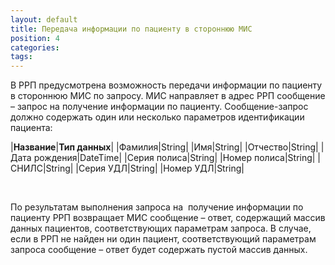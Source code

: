 ```yaml
---
layout: default
title: Передача информации по пациенту в стороннюю МИС
position: 4
categories: 
tags: 
---
```


В РРП предусмотрена возможность передачи информации по пациенту в стороннюю МИС по запросу. МИС направляет в адрес РРП сообщение – запрос на получение информации по пациенту. Сообщение-запрос должно содержать один или несколько параметров идентификации пациента:

|**Название**|**Тип данных**|
|Фамилия|String|
|Имя|String|
|Отчество|String|
|Дата рождения|DateTime|
|Серия полиса|String|
|Номер полиса|String|
|СНИЛС|String|
|Серия УДЛ|String|
|Номер УДЛ|String|

 

По результатам выполнения запроса на  получение информации по пациенту РРП возвращает МИС сообщение – ответ, содержащий массив данных пациентов, соответствующих параметрам запроса. В случае, если в РРП не найден ни один пациент, соответствующий параметрам запроса сообщение – ответ будет содержать пустой массив данных.

